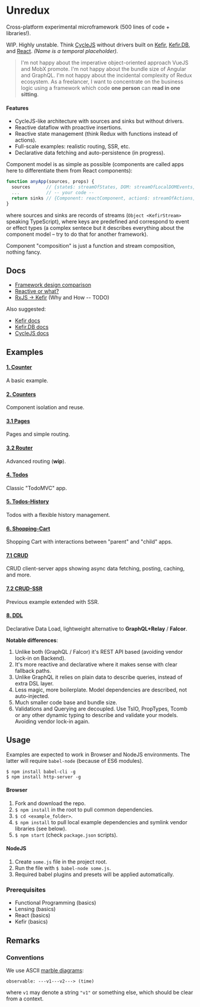 # Unredux

Cross-platform experimental microframework (500 lines of code + libraries!).

WIP. Highly unstable. Think [CycleJS](https://cycle.js.org/) without drivers built on [Kefir](https://kefirjs.github.io),
[Kefir.DB](https://github.com/ivan-kleshnin/kefir.db), and [React](https://facebook.github.io/react/).
*(Name is a temporal placeholder).*

> I'm not happy about the imperative object-oriented approach VueJS and MobX promote. I'm not happy about
the bundle size of Angular and GraphQL. I'm not happy about the incidental complexity of Redux ecosystem.
As a freelancer, I want to concentrate on the business logic using a framework which code **one person**
can **read in one sitting**.

#### Features

* CycleJS-like architecture with sources and sinks but without drivers.
* Reactive dataflow with proactive insertions.
* Reactive state management (think Redux with functions instead of actions).
* Full-scale examples: realistic routing, SSR, etc.
* Declarative data fetching and auto-persistence (in progress).

Component model is as simple as possible (components are called apps here to differentiate them from
React components):

```js
function anyApp(sources, props) {
  sources      // {state$: streamOfStates, DOM: streamOfLocalDOMEvents, ...}
  ...          // -- your code --
  return sinks // {Component: reactComponent, action$: streamOfActions, ...}
}
```

where sources and sinks are records of streams (`Object <KefirStream>` speaking TypeScript), where keys
are predefined and correspond to event or effect types (a complex sentece but it describes everything
about the component model – try to do that for another framework).

Component "composition" is just a function and stream composition, nothing fancy.

## Docs

* [Framework design comparison](./docs/frameworks.md)
* [Reactive or what?](./docs/reactive-or-what.md)
* [RxJS &rarr; Kefir](./docs/) (Why and How -- TODO)

Also suggested:

* [Kefir docs](kefirjs.github.io/kefir)
* [Kefir.DB docs](https://github.com/ivan-kleshnin/kefir.db)
* [CycleJS docs](https://cycle.js.org/getting-started.html#getting-started)

## Examples

#### [1. Counter](./examples/1.counter)

A basic example.

#### [2. Counters](./examples/2.counters)

Component isolation and reuse.

#### [3.1 Pages](./examples/3.1.pages)

Pages and simple routing.

#### [3.2 Router](./examples/3.2.router)

Advanced routing (**wip**).

#### [4. Todos](./examples/4.todos)

Classic "TodoMVC" app.

#### [5. Todos-History](./examples/5.todos-history)

Todos with a flexible history management.

#### [6. Shopping-Cart](./examples/6.shopping-cart)

Shopping Cart with interactions between "parent" and "child" apps.

#### [7.1 CRUD](./examples/7.1.crud)

CRUD client-server apps showing async data fetching, posting, caching, and more.

#### [7.2 CRUD-SSR](./examples/7.2.crud-ssr)

Previous example extended with SSR.

#### [8. DDL](./examples/8.ddl)

Declarative Data Load, lightweight alternative to **GraphQL+Relay** / **Falcor**.

**Notable differences**:
1. Unlike both (GraphQL / Falcor) it's REST API based (avoiding vendor lock-in on Backend).
2. It's more reactive and declarative where it makes sense with clear fallback paths.
3. Unlike GraphQL it relies on plain data to describe queries, instead of extra DSL layer.
4. Less magic, more boilerplate. Model dependencies are described, not auto-injected.
5. Much smaller code base and bundle size.
6. Validations and Querying are decoupled. Use TsIO, PropTypes, Tcomb or any other dynamic typing
to describe and validate your models. Avoiding vendor lock-in again.

## Usage

Examples are expected to work in Browser and NodeJS environments. The latter will require `babel-node`
(because of ES6 modules).

```
$ npm install babel-cli -g
$ npm install http-server -g
```

#### Browser

1. Fork and download the repo.
2. `$ npm install` in the root to pull common dependencies.
3. `$ cd <example_folder>`.
4. `$ npm install` to pull local example dependencies and symlink vendor libraries (see below).
5. `$ npm start` (check `package.json` scripts).

#### NodeJS

1. Create `some.js` file in the project root.
2. Run the file with `$ babel-node some.js`.
3. Required babel plugins and presets will be applied automatically.

### Prerequisites

* Functional Programming (basics)
* Lensing (basics)
* React (basics)
* Kefir (basics)

## Remarks

### Conventions

We use ASCII [marble diagrams](http://rxmarbles.com/):

```
observable: ---v1---v2---> (time)
```

where `v1` may denote a string `"v1"` or something else, which should be clear from a context.
